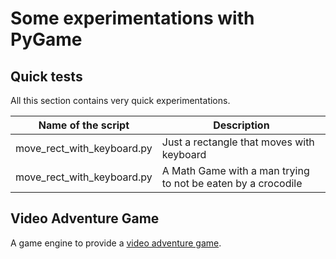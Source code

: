 # Some experimentations with PyGame

## Quick tests

All this section contains very quick experimentations.

| Name of the script            | Description
|--                             |--
| move_rect_with_keyboard.py    | Just a rectangle that moves with keyboard
| move_rect_with_keyboard.py    | A Math Game with a man trying to not be eaten by a crocodile



## Video Adventure Game

A game engine to provide a [video adventure game](./src/video_adventure_game/README.md).
